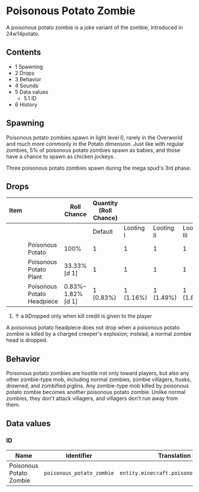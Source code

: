 # Poisonous Potato Zombie
A poisonous potato zombie is a joke variant of the zombie, introduced in 24w14potato.

## Contents
- 1 Spawning
- 2 Drops
- 3 Behavior
- 4 Sounds
- 5 Data values
	- 5.1 ID
- 6 History

## Spawning
Poisonous potato zombies spawn in light level 0, rarely in the Overworld and much more commonly in the Potato dimension. Just like with regular zombies, 5% of poisonous potato zombies spawn as babies, and those have a chance to spawn as chicken jockeys.

Three poisonous potato zombies spawn during the mega spud's 3rd phase.

## Drops
| Item |                            | Roll Chance      | Quantity (Roll Chance) |           |            |             |
|------|----------------------------|------------------|------------------------|-----------|------------|-------------|
|      |                            |                  | Default                | Looting I | Looting II | Looting III |
|      | Poisonous Potato           | 100%             | 1                      | 1         | 1          | 1           |
|      | Poisonous Potato Plant     | 33.33%[d 1]      | 1                      | 1         | 1          | 1           |
|      | Poisonous Potato Headpiece | 0.83%–1.82%[d 1] | 1 (0.83%)              | 1 (1.16%) | 1 (1.49%)  | 1 (1.82%)   |

1. ↑ a bDropped only when kill credit is given to the player

A poisonous potato headpiece does not drop when a poisonous potato zombie is killed by a charged creeper's explosion; instead, a normal zombie head is dropped.

## Behavior
Poisonous potato zombies are hostile not only toward players, but also any other zombie-type mob, including normal zombies, zombie villagers, husks, drowned, and zombified piglins. Any zombie-type mob killed by poisonous potato zombie becomes another poisonous potato zombie. Unlike normal zombies, they don't attack villagers, and villagers don't run away from them.

## Data values
### ID
| Name                    | Identifier                | Translation key                            |
|-------------------------|---------------------------|--------------------------------------------|
| Poisonous Potato Zombie | `poisonous_potato_zombie` | `entity.minecraft.poisonous_potato_zombie` |


